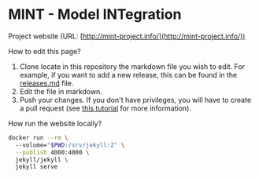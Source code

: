 # MINT - Model INTegration

Project website (URL: [http://mint-project.info/](http://mint-project.info/))

How to edit this page?

1. Clone locate in this repository the markdown file you wish to edit. For example, if you want to add a new release, this can be found in the [releases.md](https://github.com/KnowledgeCaptureAndDiscovery/MINT/blob/master/releases.md) file.
2. Edit the file in markdown.
3. Push your changes. If you don't have privileges, you will have to create a pull request (see [this tutorial](https://help.github.com/es/desktop/contributing-to-projects/creating-an-issue-or-pull-request#creating-a-new-pull-request) for more information).

How run the website locally?

```bash
docker run --rm \                                                                                                                                                                             23s  base
  --volume="$PWD:/srv/jekyll:Z" \
  --publish 4000:4000 \
  jekyll/jekyll \
  jekyll serve
```
